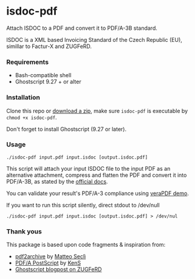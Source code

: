# isdoc-pdf

Attach ISDOC to a PDF and convert it to PDF/A-3B standard.

ISDOC is a XML based Invoicing Standard of the Czech Republic (EU), simillar to Factur-X and ZUGFeRD.

### Requirements

- Bash-compatible shell
- Ghostscript 9.27 + or alter

### Installation

Clone this repo or [download a zip](https://github.com/deltazero-cz/isdoc-pdf/archive/master.zip),
make sure `isdoc-pdf` is executable by `chmod +x isdoc-pdf`.
 
Don't forget to install Ghostscript (9.27 or later).

### Usage

```shell
./isdoc-pdf input.pdf input.isdoc [output.isdoc.pdf]
```

This script will attach your input ISDOC file to the input PDF as an alternative attachment,
compress and flatten the PDF and convert it into PDF/A-3B, as stated by the 
[official docs](https://isdoc.github.io/doc/isdoc.html#reprezentace). 

You can validate your result's PDF/A-3 compliance using 
[veraPDF demo](https://demo.verapdf.org/). 

If you want to run this script silently, direct stdout to /dev/null
```shell
./isdoc-pdf input.pdf input.isdoc [output.isdoc.pdf] > /dev/nul
```

### Thank yous

This package is based upon code fragments & inspiration from:
 - [pdf2archive](https://github.com/matteosecli/pdf2archive) by [Matteo Seclì](https://github.com/matteosecli)
 - [PDF/A PostScript](https://stackoverflow.com/a/58814712/3290062) by [KenS](https://stackoverflow.com/users/701996/kens)
 - [Ghostscript blogpost on ZUGFeRD](https://www.ghostscript.com/blog/zugferd.html)
